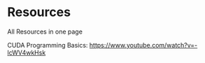 # Resources
All Resources in one page


CUDA Programming Basics: https://www.youtube.com/watch?v=-lcWV4wkHsk

